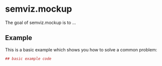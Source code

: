# semviz.mockup

The goal of semviz.mockup is to ...

## Example

This is a basic example which shows you how to solve a common problem:

``` r
## basic example code
```
